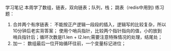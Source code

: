 学习笔记
本周学了数组，链表，双向链表；队列，栈；
跳表（redis中用到)
练习题：
1. 合并两个有序链表：
不能按正产逻辑一段段的插入，逻辑写的比较复杂，所以10分钟后老实背答案；
使用个哨兵指针，比较两个指针指向的值，小的放到哨兵指针后；循环次数是l1.len + l2.len;需要注意特殊情况的处理，结尾处；
2. 加一：
数组最后一位开始循环往前，一个变量标记进位；


